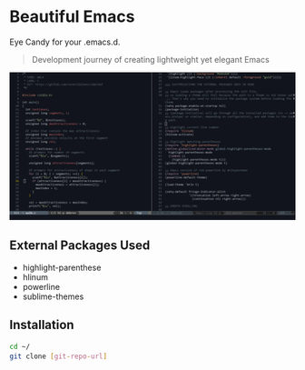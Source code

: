 Beautiful Emacs
=========

Eye Candy for your .emacs.d.

> Development journey of creating lightweight yet elegant Emacs

![Beautiful Emacs](./beautiful-emacs.PNG?raw=true)

External Packages Used
------
  - highlight-parenthese
  - hlinum
  - powerline
  - sublime-themes

Installation
----
```sh
cd ~/
git clone [git-repo-url]
```
